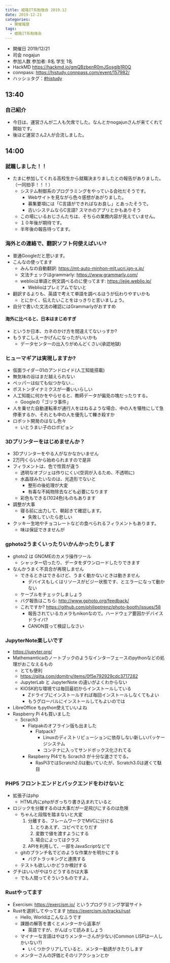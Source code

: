 ```yaml
---
title: 姫路IT系勉強会 2019.12
date: 2019-12-21
categories:
  - 開催履歴
tags:
  - 姫路IT系勉強会
---
```


* 開催日 2019/12/21
* 司会 nogajun
* 参加人数 参加者: 8名 学生 1名
* HackMD https://hackmd.io/gmQBzbenR0mJSosgIb1R0Q
* connpass: https://histudy.connpass.com/event/157982/
* ハッシュタグ：[#histudy](https://twitter.com/search?q=%23histudy&src=typd)

## 13:40
### 自己紹介
* 今日は、運営さんが二人も欠席でした。なんとかnogajunさんが来てくれて開始です。
* 後ほど運営さん2人が合流しました。

## 14:00
### 就職しました！！
* たまに参加してくれる高校生から就職決まりましたとの報告がありました。（一同拍手！！！）
    * システム制御系のプログラミングをやっている会社だそうです。
        * Webサイトを見ながら色々感想があがりました。
        * 募集要項には「C言語ができればなお良し」とあったそうで。
        * 古いシステムならC言語? スマホのアプリとかもありそう
    * この場にいるおじさんたちは、そちらの業務内容が見えていません。
    * １０年後が期待です。
    * 半年後の報告待ってます。

### 海外との連絡で、翻訳ソフト何使えばいい?

* 普通Googleだと思います。
* こんなの使ってます
    * みんなの自動翻訳: https://mt-auto-minhon-mlt.ucri.jgn-x.jp/
    * 文法チェックはgrammarly: https://www.grammarly.com/
    * weblioは単語と例文調べるのに使ってます: https://ejje.weblio.jp/
        * Weblioはプレミアムでないと
* 翻訳するよりも、英語で考えて単語を調べるほうが伝わりやすいかも
    * とにかく、伝えたいことをはっきりと言いましょう。
* 自分で書いた文法の確認にはGrammarlyがおすすめ

#### 海外に比べると、日本はまじめすぎ
* というか日本、カネのかけ方を間違えてないっすか?
* もうすこしえーかげんになったがいいかも
    * データセンターの出入りがめんどくさい(承認地獄)

### ヒューマギアは実現しますか?
* 仮面ライダー01のアンドロイド(人工知能搭載)
* 無気味の谷はまだ越えられない
* ペッパーは似ても似つかない...
* ボストンダイナミクスが一番いいらしい
* 人工知能に何かをやらせると、教師データが偏見の塊だったりする。
    * Googleの「ゴリラ事件」
* 人を乗せた自動運転車が通行人をはねるような場合、中の人を犠牲にして急停車するか、それとも中の人を優先して轢き殺すか
* ロボット開発のはなし色々
    * いとうまい子のロボピョン

### 3Dプリンターをはじめませんか？
* 3Dプリンターをやる人がなかなかいません
* 2万円くらいから始められますので是非
* フィラメントは、色で性質が違う
    * 透明なオブジェは作りにくい(空洞が入るため、不透明に)
    * 水晶球みたいなのは、光造形でないと
        * 整形の後処理が大変
        * 有毒な不純物除去なども必要になります
    * 彩色もできる(1024色)ものもあります
* 調整が大事
    * 寝る前に出力して、朝起きて確認します。
        * 失敗していたら悲しい
* クッキー生地やチョコレートなどの食べられるフィラメントもあります。
    * 味は保証できませんが

### gphoto2うまくいったりいかんかったりします
* ghoto2 は GNOMEのカメラ操作ツール
    * シャッター切ったり、データをダウンロードしたりできます
* なんかうまく不具合が再現しません
    * できるときはできるけど、うまく動かないときは動きません
        * デバイスもしくはリソースがビジー状態です、とエラーになって動かない
    * ケーブルをチェックしましょう
    * バグ報告はこちら: http://www.gphoto.org/feedback/
    * これですか? https://github.com/philipptrenz/photo-booth/issues/58
        * 報告されているカメラもnikonなので。ハードウェア要因かデバイスドライバ?
        * CANON買って検証しなさい

### JupyterNote楽しいです
* https://jupyter.org/
* Mathemamticaのノートブックのようなインターフェースのpythonなどの処理がおこなえるもの 
    * とても便利
    * https://qiita.com/domitry/items/0f5e792929cdc3717282
    * JupyterLab と JupyterNote の違いがよくわからない
    * KIOSK的な環境では毎回最初からインストールしている
        * Zドライブにインストールすれば毎回インストールしなくてもよい
        * もうグローバルにインストールしてもよいのでは
* LibreOffice もpython使えていいよね
* Raspberry Pi 4も買いました
    * Scrach3
        * Flatpakのオフライン版も出ました
            * Flatpack?
                * Linuxのディストリビューションに依存しない新しいパッケージシステム
                * コンテナに入ってサンドボックス化されてる
        * Raspberry PI4でも Scrach3 が十分な速さででる。
            * RasPi3ではScratch2.0は動いていたが、Scratch3.0は遅くて駄目

### PHP5 フロントエンドとバックエンドをわけないと
* 拡張子はphp
    * HTML内にphpがぎっちり書き込まれていると
* ロジックを分離するのは大事だが一足飛びにするのは危険
    * ちゃんと段階を踏まないと大変
        1. 分離する、フレームワークでMVCに分ける
            1. とりあえず、コピペでとりだす
            2. 変数で値を渡すようにする
            3. 場合によってはクラス
        2. APIを利用して、一部をJavaScriptなどで
    * gitのブランチ名でどのような作業かを明かにする
        * バグトラッキングと連携する
    * テストも欲しいかどうか検討する
* グチはいいがやはりどうするかは大事
    * でも人間ってそういうものですよ。 

### Rustやってます
* Exercism: https://exercism.io/ というプログラミング学習サイト
* Rustを選択してやってます https://exercism.io/tracks/rust
    * Hello, Worldはこんなふうです
    * 課題の解答を書くとメンターから返事が
        * 英語ですが、がんばって読みましょう
    * マイナーな言語はやはりメンターさんが少ない(Common LISPは一人しかいない?)
        * いくつかクリアしていると、メンター勧誘がきたりします
    * メンターさんの評価とそのリアクションとか
    



